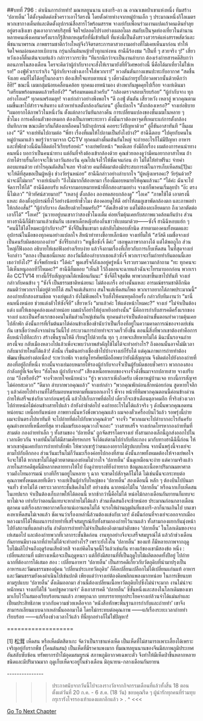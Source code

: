 ##บทที่ 796 : ดำเนินการถ่ายทำ!
มณฑลยูนนาน
แชงกรี-ลา
ณ อาณาเขตป่าเขาแห่งหนึ่ง ทีมสร้าง ‘ปลายลิ้น’ ได้ตั้งจุดติดต่อชั่วคราวเอาไว้ตรงนี้ โดยตั้งค่ายห่างจากหมู่บ้านเล็ก ๆ ประมาณหนึ่งกิโลเมตร พวกเขากางเต็นท์และติดตั้งอุปกรณ์สื่อสารไว้พร้อมสรรพ จางเย่กับเพื่อนร่วมงานแปดเก้าคนเดินย่ำลุยอยู่ตรงเชิงเขา สูดเอาอากาศบริสุทธิ์ จิตใจปลอดโปร่งอย่างเผลอไผล สมกับเป็นจุดท่องเที่ยวในตำนาน หลายคนเพิ่งเคยมาครั้งแรกก็รู้สึกตกหลุมรักที่นี่เข้าทันที ที่แห่งนี้เป็นดั่งสรวงสวรรค์แห่งสรรพสัตว์และพืชนานาพรรณ ภาพธรรมชาติกว้างใหญ่จึงวิจิตรตระการตาสวยงามอย่างที่ไม่เคยเห็นมาก่อน ทำให้จิตใจคนผ่อนคลายเบิกบาน
กรุ่นกลิ่นต้นหญ้าทั่วทุกแห่งหน
ฮาฉีฉีร้องชม “เป็นที่ ๆ สวยจริง ๆ!”
เสี่ยวหวังเองก็ตื่นเต้นจะแย่แล้ว กล่าวราวกระซิบ “ทีแรกนึกว่าจะเป็นงานลำบาก ต้องเร่งถ่ายสารคดีสิบกว่าตอนภายในสองเดือน ใครจะคิดว่าผู้กำกับจางจะสั่งให้เรามายังที่ที่วิเศษอย่างนี้ นี่คือได้มาเที่ยวไม่ใช่เหรอ!”
ถงฟู่หัวเราะร่าเริง “ผู้กำกับจางช่างเอาใจใส่พวกเรา!”
หวงตันตันกางแขนปะทะกับอากาศ “สดชื่นจังเลย คนที่ไม่ได้อยู่ในกองเรา ต้องเสียใจแทบตายแน่ ๆ เดี๋ยวฉันถ่ายรูปไปอวดพวกนั้นด้วยดีกว่า ฮิฮิ!”
ขณะนี้ เมฆกลุ่มน้อยเคลื่อนคล้อย ทุกคนเงยหน้ามอง ต่างพากันพูดคุยไปเรื่อย
จางเย่เดินมา “เตรียมพร้อมหมดแล้วหรือยัง?”
“พร้อมหมดแล้วครับ”
“กล้องตรวจสอบเรียบร้อย”
“ผู้กำกับจาง ทุกอย่างโอเค!”
ทุกคนพร้อมลุย!
จางเย่กล่าวอย่างพึงพอใจ “ดี ถงฟู่ ตันตัน เสี่ยวหวัง เหลาอู่ พวกคุณตามผมขึ้นเขาไปสำรวจเส้นทาง แล้วหาทำเลตั้งกล้องกันก่อน”
อู่อี้แปลกใจ “ตั้งกล้องเหรอ?”
จางเย่อธิบาย “ผมอยากได้ภาพวิวในหนึ่งวัน ตั้งแต่กลางวันยันกลางคืน การเปลี่ยนแปลงของชั้นเมฆในหลาย ๆ ชั่วโมง การเคลื่อนตัวของหมอก ต้องเป็นภาพระยะยาว ดังนั้นเราต้องหาจุดที่เหมาะแก่การตั้งกล้องบันทึกภาพ ขณะเดียวกันก็ต้องเหลือคนไว้เฝ้าอุปกรณ์ คอยระวังปัญหาด้วย”
อู่อี้ขันอาสาทันที “งั้นผมเอง”
“ดี” จางเย่หันไปถามต่อ “พี่ฮา เรื่องที่ผมให้ไปถามเป็นยังไงบ้าง?”
ฮาฉีฉีตอบ “ไปคุยกับคนในหมู่บ้านมาแล้ว พอรู้ว่าเรามาจาก CCTV ทุกคนต่างตื่นเต้นกันใหญ่ จะถ่ายอะไรก็ไม่มีปัญหา อาหารและที่พักช่วงนี้ฉันก็ติดต่อไว้เรียบร้อยค่ะ”
จางเย่พยักหน้า “พอดีเลย ยังมีอีกเรื่อง ผมต้องการคนนำทางคนหนึ่ง บอกว่าเป็นคนนำทาง แต่อันที่จริงต้องเข้ากล้องด้วย คุณช่วยลองดูว่ามีคนอยากอาสาไหม ถ้าถ่ายได้ราบรื่นก็อาจจะใช้เวลาวันสองวัน คุณไปแจ้งไว้ให้ชัดเจนก่อน อ่า ไม่ได้ให้ทำฟรีนะ จ่ายค่าตอบแทนด้วย เท่าไรคุณตัดสินใจเลย จริงด้วย คนที่คัดมาต้องมีประสบการณ์ในการเก็บเห็ดสน[1]นะ จะให้ดีที่สุดขอเป็นผู้หญิง ช่วงวัยรุ่นหน่อย”
ฮาฉีฉีกล่าวอย่างลำบากใจ “ผู้หญิงเหรอคะ? วัยรุ่นด้วย? น่าจะมีไม่มาก”
จางเย่เน้นย้ำ “ถึงไม่มากก็ต้องหามา เรื่องนี้มอบหมายให้คุณแล้วนะ”
“ได้ค่ะ ฉันจะไปจัดการให้ได้” ฮาฉีฉีตอบรับ
หลังจากมอบหมายหน้าที่อีกสองสามอย่าง จางเย่ก็พาคนเริ่มลุยป่า
“อ๊ะ ตรงนี้ไม่เลว”
“ทิวทัศน์สวยมาก!”
“เหลาอู่ ตั้งกล้อง ลองทดสอบกล้องดู”
“โอเค”
“ภาพใช้ได้ เอาตรงนี้แหละ ต้องตั้งอุปกรณ์ทิ้งไว้อย่างน้อยห้าชั่วโมง ต้องคอยดูให้ดี อย่าให้ลมภูเขาพัดกล้องตก และภาพอย่าให้กล้องสั่น!”
“ผู้กำกับจาง อัดเสียงด้วยไหมครับ?”
“อัดเสียงด้วย แต่ไม่ต้องละเอียดมาก ถึงเวลาตัดต่อเอาก็ได้”
“โอเค!”
วุ่นวายอยู่บนเขากว่าสองชั่วโมงเต็ม ค่อยเริ่มคุ้นเคยกับสภาพแวดล้อมกันบ้าง ส่วนทางฮาฉีฉีก็มีข่าวมาแล้วเช่นกัน เธอพาเด็กหญิงท้องถิ่นชาวทิเบตมาด้วย——ซังจี๋
ฮาฉีฉีหอบแฮ่ก ๆ “คนนี้ใช้ได้ไหมคะผู้กำกับจาง?”
ซังจี๋ปีนขึ้นเขามา แต่กลับไม่หอบสักนิด สายตามองคนทั้งหมดและอุปกรณ์ในมือของทุกคนอย่างแปลกใจ สีหน้าท่าทางขี้อายเล็กน้อย
จางเย่ยิ้มให้ “สวัสดี ผมชื่อจางเย่ เป็นคนรับผิดชอบกองถ่าย”
ซังจี๋รีบกล่าว “หนูชื่อซังจี๋ ดีค่ะ”
เธอพูดภาษากลางได้ แต่ได้พอถูไถ ส่วนใหญ่ก็ฟังออก
อธิบายให้เธอฟังอย่างเรียบง่าย แล้วจึงถามเรื่องที่เกี่ยวกับการเก็บเห็ดสน ในที่สุดจางเย่จึงกล่าว “ตกลง เป็นเธอนี่แหละ สองวันนี้ต้องลำบากเธอแล้วซังจี๋ พวกเราจะเริ่มถ่ายทำกันตอนนี้เลย เธอว่ายังไง?”
ซังจี๋พยักหน้า “ได้ค่ะ” พูดเสร็จก็ลังเลอยู่ครู่หนึ่ง จึงรวบรวมความกล้าถาม “ทะ ทุกคนจะได้เห็นหนูออกทีวีไหมคะ?”
ฮาฉีฉียิ้มตอบ “เห็นสิ ไว้ถึงตอนจะฉายแล้วฉันจะโทรมาบอกก่อน พวกเราคือ CCTV14 ทางนี้ก็รับสัญญาณได้เหมือนกันนะ”
ซังจี๋ดีใจสุดขีด พาพวกเขาขึ้นเขาไปทันที
จางเย่กล่าวกับคนข้าง ๆ “ซังจี๋ เป็นธรรมชาติหน่อยนะ ไม่ต้องเกร็ง อย่างนั้นแหละ อารมณ์ธรรมชาติอีกนิด สมมติว่าพวกเราไม่อยู่ด้วยก็ได้ สนใจแต่เส้นทาง สนใจแต่เห็ดสนก็พอ พวกเราอยากได้ภาพประมาณนี้” ลองถ่ายสักสองสามช็อต จางเย่ดูแล้ว ยังไม่พึงพอใจ รีบสั่งให้คนหยุดอีกครั้ง กล่าวกับทีมงานว่า “มานี่คนหนึ่งหน่อย ช่วยแต่งตัวให้ซังจี๋ที”
เสี่ยวหวัง “มาแล้วค่ะ ให้แต่งหน้าไหมคะ?”
จางเย่ “ไม่จำเป็นต้องแต่ง แต่ให้เธอดูคล่องแคล่วหน่อย ผมเผ้าก็อย่าให้ยุ่งเหยิงอย่างนั้น”
นี่คือการกำกับสารคดีครั้งแรกของจางเย่ และเป็นครั้งแรกของคนในทีมส่วนใหญ่เช่นกัน ทุกคนต่างจำเป็นต้องผ่านขั้นตอนทำความคุ้นเคยไปสักพัก ดังนั้นการที่เริ่มต้นมาได้ค่อนข้างเชื่องช้านับว่าเป็นเรื่องที่อยู่ในความคาดการณ์ของจางเย่เช่นกัน เขาเชื่อว่าหลังจากผ่านวันนี้ไป กระบวนการถ่ายทำจะรวดเร็วยิ่งขึ้น ตอนนี้สิ่งที่พวกเขาต้องทำคือการคืบหน้าไปทีละก้าว สร้างพื้นฐานให้ดี เรียนรู้ไปด้วยกัน ทุก ๆ ภาพจะเสียหายไม่ได้ มิฉะนั้นรอจนถ่ายตรงนี้จบ กลับเมืองหลวงไปแล้วเพิ่งจะพบว่าภาพสำคัญใช้ไม่ได้จะทำอย่างไร? ถึงตอนนั้นอาจไม่มีเวลากลับมาถ่ายใหม่ได้แล้ว! ดังนั้น เริ่มต้นอย่างเชื่องช้าไปบ้างจางเย่ก็รับได้ แต่คุณภาพการถ่ายทำต้องพัฒนาขึ้นอย่างต่อเนื่อง!
ระหว่างพัก
จางเย่ดูโทรศัพท์มือถือพบว่ายังมีสัญญาณ จึงติดต่อไปยังกองถ่ายที่สองที่อยู่อีกที่หนึ่ง ทางนั้นจางเย่มอบหมายให้รองผู้กำกับจางจั่วเป็นผู้รับผิดชอบชั่วคราว พวกกองสองกำลังอยู่ที่เจ้อเจียง
“ฮัลโหล ผู้กำกับจาง!” เสียงเหนื่อยหอบของจางจั่วดังขึ้นมาจากปลายสาย
จางเย่รีบถาม “ถึงหรือยัง?”
จางจั่วหายใจหนักหน่วง “ฮู่ว พวกเราเพิ่งถึงครับ เพิ่งหาหมู่บ้านเจอ ทางนี้การสัญจรไม่ค่อยสะดวก”
“ดีมาก ลำบากพวกคุณแล้ว” จางเย่กล่าว “พวกคุณพักผ่อนสักหน่อยก่อน สูดหายใจลึก ๆ แล้วค่อยไปทำงานที่ได้รับมอบหมายตามที่ผมบอกเอาไว้ พี่จาง หน้าที่ทีมพวกคุณตอนนี้ค่อนข้างด่วน ถ่ายให้เสร็จแข่งกับเวลาก่อนพรุ่งนี้ แล้วไปเก็บภาพที่ต่อไป เดี๋ยวก็จะเข้าเดือนตุลาคมอีก ที่จริงช่วงเวลาไปถ่ายหน่อไม้ค่อนข้างสายไปแล้ว ถ้ายังล่าช้าต่อไป คงถ่ายอะไรไม่ได้แล้วจริง ๆ ดังนั้นพวกคุณอดทนหน่อยนะ เหนื่อยกันหน่อย ภาพทางนั้นหวังพึ่งพวกคุณแล้ว ผมจองตั๋วเครื่องบินไว้แล้ว รอพรุ่งนี้บ่ายผมจะบินตรงไปหาทันที จะไปถ่ายที่ต่อไปกับพวกคุณด้วย”
จางจั่ว “พวกผมจะไปลำบากอะไรกันครับ คุณต่างหากที่เหนื่อยที่สุด ทางนี้ผมรับเองคุณวางใจเถอะ”
วางสายเสร็จ จางเย่กดโทรหากองถ่ายทีมที่สามต่อ
กองถ่ายทำเล็ก ๆ ทั้งสามของ ‘ปลายลิ้น’ ถูกจัดสรรโดยจางเย่ ทั้งสามกองเล็กนี้ถูกส่งออกไปในเวลาเดียวกัน จางเย่นั้นไม่ได้มีสามเศียรหกกร จึงได้แต่ตามไปกำกับทีละกอง มากับทางฮาฉีฉีนี้ก่อน ให้พวกเขาคุ้นเคยกับการถ่ายทำสักพัก ให้พวกเขารู้ว่าตนเองอยากได้รูปแบบไหน จากนั้นพรุ่งนี้จางเย่จะตามไปกับอีกกอง ส่วนวันมะรืนไม่ก็วันมะเรื่องค่อยไปกองที่สาม ดังนั้นภาพทั้งหมดต้องให้จางเย่พอใจจึงจะใช้ได้ หากเขาไม่ได้ดูด้วยตาตนเองย่อมไม่วางใจ ‘ปลายลิ้น’ นั้นดูเหมือนจะง่าย แต่ความจริงแล้วภายในสารคดีชุดนี้มีหลากหลายทางให้ไป ยิ่งดูง่ายบางทียิ่งถ่ายยาก ข้อมูลและเนื้อหาปริมาณมหาศาลรวมถึงโทนอารมณ์ บางทีก็รวมอยู่ในหลาย ๆ ฉาก จะขาดไปสักจุดก็ไม่ได้ ไม่เช่นนั้นจะกระทบต่อคุณภาพทั้งหมดเลยทีเดียว
จางเย่เป็นผู้กำกับใหญ่ของ ‘ปลายลิ้น’ สองเดือนนี้ หลัก ๆ ต้องบินไปบินมาจนทั่ว ช่วยไม่ได้ เพราะเวลากระชั้นชิดเกินไป!
อย่างเช่น ฉากหน่อไม้ใน ‘ปลายลิ้น’
หรือฉากเก็บเห็ดสนในเทปแรก
จำเป็นต้องเก็บภาพให้ได้ตอนนี้ หากช้ากว่านี้คือไม่ได้ หน่อไม้กลางเดือนกันยายนก็แทบจะหาไม่เจอ เท่ากับว่าตอนนี้แทบจะหาถ่ายไม่ได้แล้ว ส่วนเห็ดสนถึงจะช้าหน่อย ประมาณก่อนกลางเดือนตุลาคม แต่เรื่องสภาพอากาศก็เอาแน่เอานอนไม่ได้ จะรอให้ผ่านฤดูฝนที่แชงกรี-ลาก็นานเกินไป บนเขาคงหาเห็ดสนไม่เจอแล้ว ชัดเจนว่าเรื่องเหล่านี้ล้วนต้องแข่งกับเวลา! ดังนั้นก่อนที่จางเย่จะออกจากเมืองหลวงมาก็ได้ให้แผนการถ่ายทำที่เสร็จสมบูรณ์กับทั้งสามกองถ่ายไว้นานแล้ว ทั้งสามกองแยกกันมุ่งหน้าไปยังสถานที่แตกต่างกัน ลำดับการถ่ายทำไม่จำเป็นต้องอิงตามลำดับของ ‘ปลายลิ้น’ ในโลกเดิมของจางเย่เสมอไป และต้องถ่ายพวกที่เวลากระชั้นชิดก่อน งานทุกอย่างจึงจะเสร็จสมบูรณ์ได้
แล้วถ้าช่วงเดือนกันยายนมีบางฉากที่ถ่ายไม่ได้จะทำอย่างไร? เพราะยังไงใน ‘ปลายลิ้น’ ของแท้ ก็มีหลายภาพจากฤดูใบไม้ผลิไปจนถึงฤดูร้อนเสียด้วยสิ
จางเย่คิดในจุดนี้ไว้แล้วเช่นกัน
ทางแก้ของเขามีสองข้อ
หนึ่ง : เปลี่ยนสถานที่ แม้ทางเหนือจะเป็นฤดูหนาว แต่ก็ยังมีสถานที่ที่เป็นฤดูใบไม้ผลิตลอดทั้งปีอยู่ ไปถ่ายฉากที่ต้องการได้เสมอ
สอง : เปลี่ยนอาหาร ‘ปลายลิ้น’ เป็นสารคดีเกี่ยวกับวัตถุดิบที่นำมาปรุงเป็นอาหารและวัฒนธรรมของผู้คน ‘เปลี่ยนประเภทวัตถุดิบ’ ก็คือเปลี่ยนเปลือกไม่ได้เปลี่ยนแก่นแท้ อาหารและวัฒนธรรมยังคงดำเนินไปเช่นปกติ เพียงแต่ว่าจางเย่ต้องคิดพลิกแพลงมากหน่อย ในการเขียนบทตามรูปแบบ ‘ปลายลิ้น’ ดั้งเดิมออกมา ส่วนนี้ต้องเปลี่ยนเนื้อหาวัตถุดิบไปซึ่งไม่น่าจะมาก งานไม่น่าจะหนักหนา จางเย่ได้ใช้ ‘แคปซูลความจำ’ ดึงเอาสารคดี ‘ปลายลิ้น’ ซีซั่นหนึ่งและสองในโลกเดิมของเขามาเก็บไว้ในสมองเรียบร้อยนานแล้ว ภาพทุกฉาก บทบรรยายทุกประโยคจางเย่ล้วนจำได้แม่นยำและเปี่ยมประสิทธิภาพ บวกกับความช่วยเหลือจาก ‘หนังสือทักษะพื้นฐานการกำกับและถ่ายทำ’ เขาจึงสามารถเลียนแบบฉากเหล่านั้นออกมาได้ โดยไม่กระทบต่อคุณภาพ
——แก้เรื่องระยะเวลาถ่ายทำเรียบร้อย
——แก้เรื่องช่วงเวลาไว้แล้ว
ทีนี้ทุกอย่างก็ไม่ใช่ปัญหา!


===================


[1] 松茸 เห็ดสน หรือเห็ดมัตสึตาเกะ จัดว่าเป็นราชาแห่งเห็ด เป็นเห็ดที่ไม่สามารถเพาะเลี้ยงได้เพราะเจริญอยู่กับรากพืช (โคนต้นสน) เป็นเห็ดที่มีราคาแพงมาก ที่มณฑลยูนนานของจีนมีสภาพภูมิประเทศอันสลับซับซ้อน ทรัพยากรป่าไม้อุดมสมบูรณ์ สภาพภูมิอากาศเฉพาะตัว จึงทำให้มีเห็ดป่าขึ้นหลากหลายชนิดและมีปริมาณมาก ฤดูเก็บเห็ดจะอยู่ในช่วงเดือน มิถุนายน-กลางเดือนกันยายน


*-*-*-*-*-*-*-*-*-*-*-*-*-*-*-*
>>> ประกาศนับจากวันนี้ไปจะลงรางวัลจากกิจกรรมเดือนที่แล้วทั้งสิ้น 18 ตอน ตั้งแต่วันที่ 20 ก.ค. - 6 ส.ค. (18 วัน) ขอบคุณรีด ๆ ผู้น่ารักทุกคนที่ร่วมทุบกรุเรารังโจรรองเท้าแดงแตกอีกแล้ว > . ^ <<<


[Go To Next Chapter]( ./97.md)